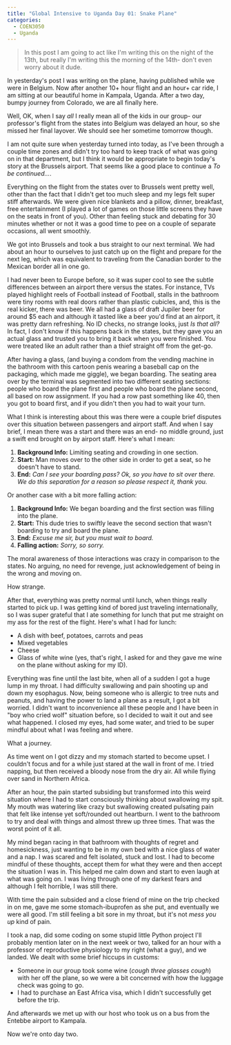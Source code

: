 ```yaml
---
title: "Global Intensive to Uganda Day 01: Snake Plane"
categories:
  - COEN3050
  - Uganda
---
```


> In this post I am going to act like I'm writing this on the night of the
> 13th, but really I'm writing this the morning of the 14th- don't even worry
> about it dude.

In yesterday's post I was writing on the plane, having published while we
were in Belgium. Now after another 10+ hour flight and an hour+ car ride,
I am sitting at our beautiful home in Kampala, Uganda. After a two day, bumpy
journey from Colorado, we are all finally here.

Well, OK, when I say *all* I really mean all of the kids in our group- our
professor's flight from the states into Belgium was delayed an hour, so she
missed her final layover. We should see her sometime tomorrow though.

I am not quite sure when yesterday turned into today, as I've been through a
couple time zones and didn't try too hard to keep track of what was going on
in that department, but I think it would be appropriate to begin today's story
at the Brussels airport. That seems like a good place to continue a *To be
continued...*.

Everything on the flight from the states over to Brussels went pretty well,
other than the fact that I didn't get too much sleep and my legs felt super
stiff afterwards. We were given nice blankets and a pillow, dinner, breakfast,
free entertainment (I played a lot of games on those little screens they have
on the seats in front of you). Other than feeling stuck and debating for 30
minutes whether or not it was a good time to pee on a couple of separate
occasions, all went smoothly.

We got into Brussels and took a bus straight to our next terminal. We had about
an hour to ourselves to just catch up on the flight and prepare for the next
leg, which was equivalent to traveling from the Canadian border to the Mexican
border all in one go.

I had never been to Europe before, so it was super cool to see the subtle
differences between an airport there versus the states. For instance, TVs
played highlight reels of Football instead of Football, stalls in the bathroom
were tiny rooms with real doors rather than plastic cubicles, and, this is the
real kicker, there was beer. We all had a glass of draft Jupiler beer for around
$5 each and although it tasted like a beer you'd find at an airport, it was pretty
darn refreshing. No ID checks, no strange looks, just *Is that all?* In fact,
I don't know if this happens back in the states, but they gave you an actual
glass and trusted you to bring it back when you were finished. You were treated
like an adult rather than a thief straight off from the get-go.

After having a glass, (and buying a condom from the vending machine in the bathroom
with this cartoon penis wearing a baseball cap on the packaging, which made me
giggle), we began boarding. The seating area over by the terminal was segmented
into two different seating sections: people who board the plane first and people
who board the plane second, all based on row assignment. If you had a row
past something like 40, then you got to board first, and if you didn't then
you had to wait your turn.

What I think is interesting about this was there were a couple brief disputes
over this situation between passengers and airport staff. And when I say
brief, I mean there was a start and there was an end- no middle ground, just
a swift end brought on by airport staff. Here's what I mean:

1. **Background Info:** Limiting seating and crowding in one section.
1. **Start:** Man moves over to the other side in order to get a seat, so he
   doesn't have to stand.
1. **End:** *Can I see your boarding pass? Ok, so you have to sit over there. We
   do this separation for a reason so please respect it, thank you.*

Or another case with a bit more falling action:

1. **Background Info:** We began boarding and the first section was filling into
   the plane.
1. **Start:** This dude tries to swiftly leave the second section that wasn't boarding
   to try and board the plane.
1. **End:** *Excuse me sir, but you must wait to board.*
1. **Falling action:** *Sorry, so sorry.*

The moral awareness of those interactions was crazy in comparison to the states.
No arguing, no need for revenge, just acknowledgement of being in the wrong
and moving on.

How strange.

After that, everything was pretty normal until lunch, when things really started
to pick up. I was getting kind of bored just traveling internationally, so I was
super grateful that I ate something for lunch that put me straight on my ass for
the rest of the flight. Here's what I had for lunch:

* A dish with beef, potatoes, carrots and peas
* Mixed vegetables
* Cheese
* Glass of white wine (yes, that's right, I asked for and they gave me wine
  on the plane without asking for my ID).

Everything was fine until the last bite, when all of a sudden I got a huge
lump in my throat. I had difficulty swallowing and pain shooting up and down
my esophagus. Now, being someone who is allergic to tree nuts and peanuts, and
having the power to land a plane as a result, I got a bit worried. I didn't want
to inconvenience all these people and I have been in "boy who cried wolf"
situation before, so I decided to wait it out and see what happened. I closed
my eyes, had some water, and tried to be super mindful about what I was feeling
and where.

What a journey.

As time went on I got dizzy and my stomach started to become upset. I couldn't
focus and for a while just stared at the wall in front of me. I tried napping,
but then received a bloody nose from the dry air. All while flying over sand
in Northern Africa.

After an hour, the pain started subsiding but transformed into this weird
situation where I had to start consciously thinking about swallowing my spit. My
mouth was watering like crazy but swallowing created pulsating pain that felt
like intense yet soft/rounded out heartburn. I went to the bathroom to try and
deal with things and almost threw up three times. That was the worst point of
it all.

My mind began racing in that bathroom with thoughts of regret and homesickness,
just wanting to be in my own bed with a nice glass of water and a nap. I was
scared and felt isolated, stuck and lost. I had to become mindful of these
thoughts, accept them for what they were and then accept the situation I was in.
This helped me calm down and start to even laugh at what was going on. I was
living through one of my darkest fears and although I felt horrible, I was
still there.

With time the pain subsided and a close friend of mine on the trip checked in
on me, gave me some stomach-ibuprofen as she put, and eventually we were all good.
I'm still feeling a bit sore in my throat, but it's not *mess you up* kind of
pain.

I took a nap, did some coding on some stupid little Python project I'll probably
mention later on in the next week or two, talked for an hour with a professor
of reproductive physiology to my right (what a guy), and we landed. We dealt
with some brief hiccups in customs:

* Someone in our group took some wine (*cough three glasses cough*) with her
  off the plane, so we were a bit concerned with how the luggage check was
  going to go.
* I had to purchase an East Africa visa, which I didn't successfully get
  before the trip.

And afterwards we met up with our host who took us on a bus from the Entebbe
airport to Kampala.

Now we're onto day two.

